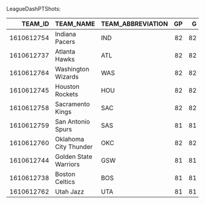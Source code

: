 LeagueDashPTShots:

|    TEAM_ID | TEAM_NAME             | TEAM_ABBREVIATION   |   GP |   G |   FGA_FREQUENCY |   FGM |   FGA |   FG_PCT |   EFG_PCT |   FG2A_FREQUENCY |   FG2M |   FG2A |   FG2_PCT |   FG3A_FREQUENCY |   FG3M |   FG3A |   FG3_PCT |
|-----------:|:----------------------|:--------------------|-----:|----:|----------------:|------:|------:|---------:|----------:|-----------------:|-------:|-------:|----------:|-----------------:|-------:|-------:|----------:|
| 1610612754 | Indiana Pacers        | IND                 |   82 |  82 |               1 |  3841 |  7580 |    0.507 |     0.578 |            0.619 |   2762 |   4695 |     0.588 |            0.381 |   1079 |   2885 |     0.374 |
| 1610612737 | Atlanta Hawks         | ATL                 |   82 |  82 |               1 |  3514 |  7538 |    0.466 |     0.54  |            0.593 |   2395 |   4467 |     0.536 |            0.407 |   1119 |   3071 |     0.364 |
| 1610612764 | Washington Wizards    | WAS                 |   82 |  82 |               1 |  3509 |  7464 |    0.47  |     0.538 |            0.611 |   2499 |   4557 |     0.548 |            0.389 |   1010 |   2907 |     0.347 |
| 1610612745 | Houston Rockets       | HOU                 |   82 |  82 |               1 |  3415 |  7431 |    0.46  |     0.53  |            0.602 |   2374 |   4477 |     0.53  |            0.398 |   1041 |   2954 |     0.352 |
| 1610612758 | Sacramento Kings      | SAC                 |   82 |  82 |               1 |  3536 |  7421 |    0.476 |     0.556 |            0.568 |   2363 |   4216 |     0.56  |            0.432 |   1173 |   3205 |     0.366 |
| 1610612759 | San Antonio Spurs     | SAS                 |   81 |  81 |               1 |  3390 |  7343 |    0.462 |     0.531 |            0.599 |   2371 |   4395 |     0.539 |            0.401 |   1019 |   2948 |     0.346 |
| 1610612760 | Oklahoma City Thunder | OKC                 |   82 |  82 |               1 |  3653 |  7324 |    0.499 |     0.573 |            0.617 |   2563 |   4519 |     0.567 |            0.383 |   1090 |   2805 |     0.389 |
| 1610612744 | Golden State Warriors | GSW                 |   81 |  81 |               1 |  3489 |  7312 |    0.477 |     0.558 |            0.575 |   2308 |   4207 |     0.549 |            0.425 |   1181 |   3105 |     0.38  |
| 1610612738 | Boston Celtics        | BOS                 |   81 |  81 |               1 |  3555 |  7302 |    0.487 |     0.578 |            0.528 |   2219 |   3859 |     0.575 |            0.472 |   1336 |   3443 |     0.388 |
| 1610612762 | Utah Jazz             | UTA                 |   81 |  81 |               1 |  3396 |  7276 |    0.467 |     0.539 |            0.592 |   2344 |   4309 |     0.544 |            0.408 |   1052 |   2967 |     0.355 |